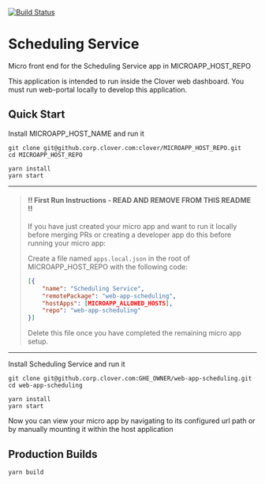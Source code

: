 [![Build Status](https://jenkins.corp.clover.com/job/web/job/apps/job/web-app-scheduling/job/main/badge/icon)](https://jenkins.corp.clover.com/job/web/job/apps/job/web-app-scheduling/job/main/)


# Scheduling Service
Micro front end for the Scheduling Service app in MICROAPP_HOST_REPO

This application is intended to run inside the Clover web dashboard.  You must run web-portal locally 
to develop this application.

## Quick Start

Install MICROAPP_HOST_NAME and run it
```
git clone git@github.corp.clover.com:clover/MICROAPP_HOST_REPO.git
cd MICROAPP_HOST_REPO

yarn install
yarn start
```
----
> #### !! First Run Instructions - READ AND REMOVE FROM THIS README !!
>
> If you have just created your micro app and want to run it locally
> before merging PRs or creating a developer app do this before running your micro app:
> 
> Create a file named `apps.local.json` in the root of MICROAPP_HOST_REPO with the following code:
> ```json
> [{
>     "name": "Scheduling Service",
>     "remotePackage": "web-app-scheduling",
>     "hostApps": [MICROAPP_ALLOWED_HOSTS],
>     "repo": "web-app-scheduling"
> }]
> ```
> Delete this file once you have completed the remaining micro app setup.
----

Install Scheduling Service and run it

```
git clone git@github.corp.clover.com:GHE_OWNER/web-app-scheduling.git
cd web-app-scheduling

yarn install
yarn start
```

Now you can view your micro app by navigating to its configured url path or by manually 
mounting it within the host application

## Production Builds

```
yarn build
```

